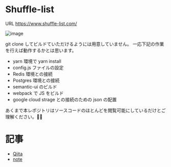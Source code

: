 # Shuffle-list

URL https://www.shuffle-list.com/

![image](https://user-images.githubusercontent.com/22574053/43649186-78a047ec-9777-11e8-905c-549d97d8dd80.png)

git clone してビルドていただけるようには用意していません。
一応下記の作業を行えば動作するかとは思います。

- yarn 環境で yarn install
- config.js ファイルの設定
- Redis 環境との接続
- Postgres 環境との接続
- semantic-ui のビルド
- webpack で JS をビルド
- google cloud strage との接続のための json の配置

あくまで本レポジトリはソースコードのほとんどを閲覧可能にしているだけとご理解ください。🙇‍♂️

# 記事

- [Qiita]()
- [note]()
